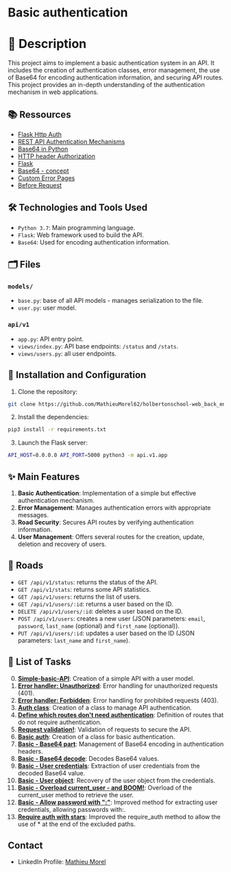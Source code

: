 # Basic authentication

# 📝 Description
This project aims to implement a basic authentication system in an API. It includes the creation of authentication classes, error management, the use of Base64 for encoding authentication information, and securing API routes. This project provides an in-depth understanding of the authentication mechanism in web applications.

## 📚 Ressources
- [Flask Http Auth](https://flask-httpauth.readthedocs.io/en/latest/)
- [REST API Authentication Mechanisms](https://www.youtube.com/watch?v=501dpx2IjGY&themeRefresh=1)
- [Base64 in Python](https://docs.python.org/3.7/library/base64.html)
- [HTTP header Authorization](https://developer.mozilla.org/en-US/docs/Web/HTTP/Headers/Authorization)
- [Flask](https://palletsprojects.com/p/flask/)
- [Base64 - concept](https://en.wikipedia.org/wiki/Base64)
- [Custom Error Pages](https://flask.palletsprojects.com/en/1.1.x/patterns/errorpages/)
- [Before Request](https://flask.palletsprojects.com/en/1.1.x/api/#flask.Blueprint.before_request)

## 🛠️ Technologies and Tools Used
- `Python 3.7`: Main programming language.
- `Flask`: Web framework used to build the API.
- `Base64`: Used for encoding authentication information.

## 🗂️ Files
### `models/`
- `base.py`: base of all API models - manages serialization to the file.
- `user.py`: user model.

### `api/v1`
- `app.py`: API entry point.
- `views/index.py`: API base endpoints: `/status` and `/stats`.
- `views/users.py`: all user endpoints.

## 🚀 Installation and Configuration
1. Clone the repository:

```sh
git clone https://github.com/MathieuMorel62/holbertonschool-web_back_end/
```

2. Install the dependencies:

```sh
pip3 install -r requirements.txt
```

3. Launch the Flask server: 

```sh
API_HOST=0.0.0.0 API_PORT=5000 python3 -m api.v1.app
```

## ✨ Main Features
1. **Basic Authentication**: Implementation of a simple but effective authentication mechanism.
2. **Error Management**: Manages authentication errors with appropriate messages.
3. **Road Security**: Secures API routes by verifying authentication information.
4. **User Management**: Offers several routes for the creation, update, deletion and recovery of users.

## 🚦 Roads
- `GET /api/v1/status`: returns the status of the API.
- `GET /api/v1/stats`: returns some API statistics.
- `GET /api/v1/users`: returns the list of users.
- `GET /api/v1/users/:id`: returns a user based on the ID.
- `DELETE /api/v1/users/:id`: deletes a user based on the ID.
- `POST /api/v1/users`: creates a new user (JSON parameters: `email`, `password`, `last_name` (optional) and `first_name` (optional)).
- `PUT /api/v1/users/:id`: updates a user based on the ID (JSON parameters: `last_name` and `first_name`).

## 📝 List of Tasks
0. [**Simple-basic-API**](https://github.com/MathieuMorel62/holbertonschool-web_back_end/tree/main/Basic_authentication): Creation of a simple API with a user model.
1. [**Error handler: Unauthorized**](https://github.com/MathieuMorel62/holbertonschool-web_back_end/blob/main/Basic_authentication/api/v1/views/index.py): Error handling for unauthorized requests (401).
2. [**Error handler: Forbidden**](https://github.com/MathieuMorel62/holbertonschool-web_back_end/blob/main/Basic_authentication/api/v1/views/index.py): Error handling for prohibited requests (403).
3. [**Auth class**](https://github.com/MathieuMorel62/holbertonschool-web_back_end/blob/main/Basic_authentication/api/v1/auth/auth.py): Creation of a class to manage API authentication.
4. [**Define which routes don't need authentication**](https://github.com/MathieuMorel62/holbertonschool-web_back_end/blob/main/Basic_authentication/api/v1/auth/auth.py): Definition of routes that do not require authentication.
5. [**Request validation!**](https://github.com/MathieuMorel62/holbertonschool-web_back_end/blob/main/Basic_authentication/api/v1/auth/auth.py): Validation of requests to secure the API.
6. [**Basic auth**](https://github.com/MathieuMorel62/holbertonschool-web_back_end/blob/main/Basic_authentication/api/v1/auth/basic_auth.py): Creation of a class for basic authentication.
7. [**Basic - Base64 part**](https://github.com/MathieuMorel62/holbertonschool-web_back_end/blob/main/Basic_authentication/api/v1/auth/basic_auth.py): Management of Base64 encoding in authentication headers.
8. [**Basic - Base64 decode**](https://github.com/MathieuMorel62/holbertonschool-web_back_end/blob/main/Basic_authentication/api/v1/auth/basic_auth.py): Decodes Base64 values.
9. [**Basic - User credentials**](https://github.com/MathieuMorel62/holbertonschool-web_back_end/blob/main/Basic_authentication/api/v1/auth/basic_auth.py): Extraction of user credentials from the decoded Base64 value.
10. [**Basic - User object**](https://github.com/MathieuMorel62/holbertonschool-web_back_end/blob/main/Basic_authentication/api/v1/auth/basic_auth.py): Recovery of the user object from the credentials.
11. [**Basic - Overload current_user - and BOOM!**](https://github.com/MathieuMorel62/holbertonschool-web_back_end/blob/main/Basic_authentication/api/v1/auth/basic_auth.py): Overload of the current_user method to retrieve the user.
12. [**Basic - Allow password with ":"**](https://github.com/MathieuMorel62/holbertonschool-web_back_end/blob/main/Basic_authentication/api/v1/auth/basic_auth.py): Improved method for extracting user credentials, allowing passwords with:.
13. [**Require auth with stars**](https://github.com/MathieuMorel62/holbertonschool-web_back_end/blob/main/Basic_authentication/api/v1/auth/auth.py): Improved the require_auth method to allow the use of * at the end of the excluded paths.

## Contact
- LinkedIn Profile: [Mathieu Morel](https://www.linkedin.com/in/mathieu-morel-9ab457261/)
